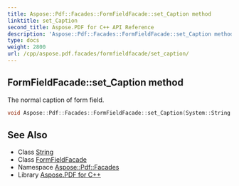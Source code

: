 ```yaml
---
title: Aspose::Pdf::Facades::FormFieldFacade::set_Caption method
linktitle: set_Caption
second_title: Aspose.PDF for C++ API Reference
description: 'Aspose::Pdf::Facades::FormFieldFacade::set_Caption method. The normal caption of form field in C++.'
type: docs
weight: 2800
url: /cpp/aspose.pdf.facades/formfieldfacade/set_caption/
---
```

## FormFieldFacade::set_Caption method


The normal caption of form field.

```cpp
void Aspose::Pdf::Facades::FormFieldFacade::set_Caption(System::String value)
```

## See Also

* Class [String](../../../system/string/)
* Class [FormFieldFacade](../)
* Namespace [Aspose::Pdf::Facades](../../)
* Library [Aspose.PDF for C++](../../../)
